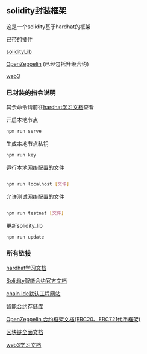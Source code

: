 ## solidity封装框架

这是一个solidity基于hardhat的框架

已带的插件

[solidityLib](http://202.43.232.79:9099/yuangke-team/soliditylib)

[OpenZeppelin](https://docs.openzeppelin.com/contracts/4.x/) (已经包括升级合约)

[web3](https://learnblockchain.cn/docs/web3.js/)

### 已封装的指令说明

其余命令请前往[hardhat学习文档](https://learnblockchain.cn/docs/hardhat/getting-started/)查看

开启本地节点

```bash
npm run serve
```

生成本地节点私钥

```bash
npm run key
```

运行本地网络配置的文件

```bash

npm run localhost [文件]

```

允许测试网络配置的文件

```bash

npm run testnet [文件]

```

更新solidity_lib

```bash
npm run update
```

### 所有链接

[hardhat学习文档](https://learnblockchain.cn/docs/hardhat/getting-started/)

[Solidity智能合约官方文档](https://solidity-cn.readthedocs.io/zh/develop/introduction-to-smart-contracts.html)

[chain ide默认工程网站](https://chainide.com/s/dashboard/projects)

[智能合约存储库](https://github.com/tintinweb/smart-contract-sanctuary.git)

[OpenZeppelin 合约框架文档(ERC20、ERC721代币框架)](https://docs.openzeppelin.com/contracts/4.x/)

[区块链全面文档](https://www.qikegu.com/docs/4811)

[web3学习文档](https://learnblockchain.cn/docs/web3.js/)